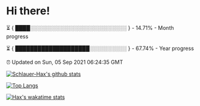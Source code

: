 # Hi there!

⏳ { ████░░░░░░░░░░░░░░░░░░░░░░░░░░ } - 14.71% - Month progress

⏳ { ████████████████████░░░░░░░░░░ } - 67.74% - Year progress

⏰ Updated on Sun, 05 Sep 2021 06:24:35 GMT


[![Schlauer-Hax's github stats](https://github-readme-stats.vercel.app/api?username=Schlauer-Hax&show_icons=true&theme=dark&count_private=true)](https://github.com/Schlauer-Hax)


[![Top Langs](https://github-readme-stats.vercel.app/api/top-langs/?username=Schlauer-Hax&layout=compact&theme=dark)](https://github.com/Schlauer-Hax?tab=repositories)


[![Hax's wakatime stats](https://github-readme-stats.vercel.app/api/wakatime?username=Hax&theme=dark)](https://wakatime.com/@Hax)

